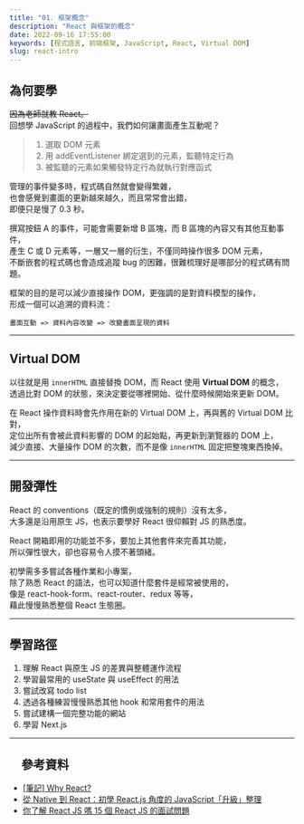 ```yaml
---
title: "01. 框架概念"
description: "React 與框架的概念"
date: 2022-09-16 17:55:00
keywords: [程式語言, 前端框架, JavaScript, React, Virtual DOM]
slug: react-intro
---
```


## 為何要學

~~因為老師就教 React。~~  
回想學 JavaScript 的過程中，我們如何讓畫面產生互動呢？

> 1. 選取 DOM 元素
> 2. 用 addEventListener 綁定選到的元素，監聽特定行為
> 3. 被監聽的元素如果觸發特定行為就執行對應函式

管理的事件變多時，程式碼自然就會變得繁雜，  
也會感覺到畫面的更新越來越久，而且常常會出錯，  
即便只是慢了 0.3 秒。

撰寫按鈕 A 的事件，可能會需要新增 B 區塊，而 B 區塊的內容又有其他互動事件，  
產生 C 或 D 元素等，一層又一層的衍生，不僅同時操作很多 DOM 元素，  
不斷嵌套的程式碼也會造成追蹤 bug 的困難，很難梳理好是哪部分的程式碼有問題。

框架的目的是可以減少直接操作 DOM，更強調的是對資料模型的操作，  
形成一個可以追溯的資料流：

`畫面互動 => 資料內容改變 => 改變畫面呈現的資料`

---

## Virtual DOM

以往就是用 `innerHTML` 直接替換 DOM，而 React 使用 **Virtual DOM** 的概念，  
透過比對 DOM 的狀態，來決定要從哪裡開始、從什麼時候開始來更新 DOM。

在 React 操作資料時會先作用在新的 Virtual DOM 上，再與舊的 Virtual DOM 比對，  
定位出所有會被此資料影響的 DOM 的起始點，再更新到瀏覽器的 DOM 上，  
減少直接、大量操作 DOM 的次數，而不是像 `innerHTML` 固定把整塊東西換掉。

---

## 開發彈性

React 的 conventions（既定的慣例或強制的規則）沒有太多，  
大多還是沿用原生 JS，也表示要學好 React 很仰賴對 JS 的熟悉度。

React 開箱即用的功能並不多，要加上其他套件來完善其功能，  
所以彈性很大，卻也容易令人摸不著頭緒。

初學需多多嘗試各種作業和小專案，  
除了熟悉 React 的語法，也可以知道什麼套件是經常被使用的，  
像是 react-hook-form、react-router、redux 等等，  
藉此慢慢熟悉整個 React 生態圈。

---

## 學習路徑

1. 理解 React 與原生 JS 的差異與整體運作流程
2. 學習最常用的 useState 與 useEffect 的用法
3. 嘗試改寫 todo list
4. 透過各種練習慢慢熟悉其他 hook 和常用套件的用法
5. 嘗試建構一個完整功能的網站
6. 學習 Next.js

---

## 　參考資料

- [[筆記] Why React?](https://medium.com/%E9%BA%A5%E5%85%8B%E7%9A%84%E5%8D%8A%E8%B7%AF%E5%87%BA%E5%AE%B6%E7%AD%86%E8%A8%98/%E7%AD%86%E8%A8%98-why-React-424f2abaf9a2)
- [從 Native 到 React：初學 React.js 角度的 JavaScript「升級」整理](https://hackmd.io/@BOBYZH/H1JqsfYg9)
- [你了解 React JS 嗎 15 個 React JS 的面試問題](https://linyencheng.github.io/2021/05/07/React-interview-questions/#React-%E6%9C%89%E4%BB%80%E9%BA%BC%E7%BC%BA%E9%BB%9E%E5%92%8C%E9%99%90%E5%88%B6)
